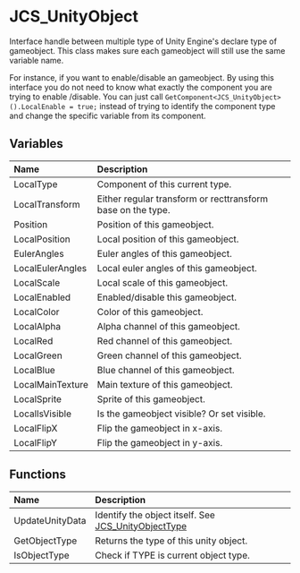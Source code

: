 # JCS_UnityObject

Interface handle between multiple type of Unity Engine's declare type of gameobject.
This class makes sure each gameobject will still use the same variable name.

For instance, if you want to enable/disable an gameobject. By using this interface
you do not need to know what exactly the component you are trying to enable
/disable. You can just call `GetComponent<JCS_UnityObject>().LocalEnable = true;`
instead of trying to identify the component type and change the specific variable
from its component.

## Variables

| Name             | Description                                                 |
|:-----------------|:------------------------------------------------------------|
| LocalType        | Component of this current type.                             |
| LocalTransform   | Either regular transform or recttransform base on the type. |
| Position         | Position of this gameobject.                                |
| LocalPosition    | Local position of this gameobject.                          |
| EulerAngles      | Euler angles of this gameobject.                            |
| LocalEulerAngles | Local euler angles of this gameobject.                      |
| LocalScale       | Local scale of this gameobject.                             |
| LocalEnabled     | Enabled/disable this gameobject.                            |
| LocalColor       | Color of this gameobject.                                   |
| LocalAlpha       | Alpha channel of this gameobject.                           |
| LocalRed         | Red channel of this gameobject.                             |
| LocalGreen       | Green channel of this gameobject.                           |
| LocalBlue        | Blue channel of this gameobject.                            |
| LocalMainTexture | Main texture of this gameobject.                            |
| LocalSprite      | Sprite of this gameobject.                                  |
| LocalIsVisible   | Is the gameobject visible? Or set visible.                  |
| LocalFlipX       | Flip the gameobject in x-axis.                              |
| LocalFlipY       | Flip the gameobject in y-axis.                              |

## Functions

| Name            | Description                                                                               |
|:----------------|:------------------------------------------------------------------------------------------|
| UpdateUnityData | Identify the object itself. See [JCS_UnityObjectType](?page=Enums_sl_JCS_UnityObjectType) |
| GetObjectType   | Returns the type of this unity object.                                                    |
| IsObjectType    | Check if TYPE is current object type.                                                     |
